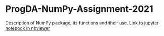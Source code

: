 # ProgDA-NumPy-Assignment-2021
Description of NumPy package, its functions and their use.
[Link to jupyter notebook in nbviewer](https://nbviewer.org/github/katemcg93/ProgDA-NumPy-Assignment-2021/blob/main/NumPy%20Random.ipynb)
